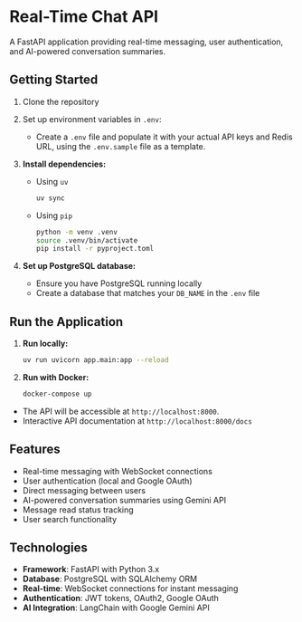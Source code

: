 # Real-Time Chat API

A FastAPI application providing real-time messaging, user authentication, and AI-powered conversation summaries.

## Getting Started

1. Clone the repository
2. Set up environment variables in `.env`:

   - Create a `.env` file and populate it with your actual API keys and Redis URL, using the `.env.sample` file as a template.

3. **Install dependencies:**

   - Using `uv`
     ```bash
     uv sync
     ```
   - Using `pip`
     ```bash
     python -m venv .venv
     source .venv/bin/activate
     pip install -r pyproject.toml
     ```

4. **Set up PostgreSQL database:**
   - Ensure you have PostgreSQL running locally
   - Create a database that matches your `DB_NAME` in the `.env` file

## Run the Application

1. **Run locally:**
   ```bash
   uv run uvicorn app.main:app --reload
   ```
2. **Run with Docker:**
   ```bash
   docker-compose up
   ```

- The API will be accessible at `http://localhost:8000`.
- Interactive API documentation at `http://localhost:8000/docs`

## Features

- Real-time messaging with WebSocket connections
- User authentication (local and Google OAuth)
- Direct messaging between users
- AI-powered conversation summaries using Gemini API
- Message read status tracking
- User search functionality

## Technologies

- **Framework**: FastAPI with Python 3.x
- **Database**: PostgreSQL with SQLAlchemy ORM
- **Real-time**: WebSocket connections for instant messaging
- **Authentication**: JWT tokens, OAuth2, Google OAuth
- **AI Integration**: LangChain with Google Gemini API
